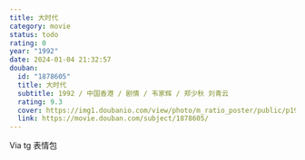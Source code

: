 ```yaml
---
title: 大时代
category: movie
status: todo
rating: 0
year: "1992"
date: 2024-01-04 21:32:57
douban:
  id: "1878605"
  title: 大时代
  subtitle: 1992 / 中国香港 / 剧情 / 韦家辉 / 郑少秋 刘青云
  rating: 9.3
  cover: https://img1.doubanio.com/view/photo/m_ratio_poster/public/p1930386300.jpg
  link: https://movie.douban.com/subject/1878605/
---
```


Via tg 表情包
